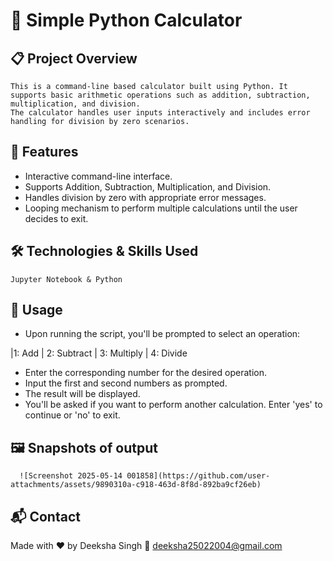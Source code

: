 # 🧮 Simple Python Calculator
## 📋 Project Overview
    This is a command-line based calculator built using Python. It supports basic arithmetic operations such as addition, subtraction, multiplication, and division.
    The calculator handles user inputs interactively and includes error handling for division by zero scenarios.
    
## 🎯 Features
 - Interactive command-line interface.
 - Supports Addition, Subtraction, Multiplication, and Division.
 - Handles division by zero with appropriate error messages.
 - Looping mechanism to perform multiple calculations until the user decides to exit.
    
## 🛠️ Technologies & Skills Used
    Jupyter Notebook & Python

## 🧾 Usage
 - Upon running the script, you'll be prompted to select an operation:

  |1: Add
  | 2: Subtract
  | 3: Multiply
  | 4: Divide

 - Enter the corresponding number for the desired operation.
 - Input the first and second numbers as prompted.
 - The result will be displayed.
 - You'll be asked if you want to perform another calculation. Enter 'yes' to continue or 'no' to exit.

## 🖼️ Snapshots of output
      ![Screenshot 2025-05-14 001858](https://github.com/user-attachments/assets/9890310a-c918-463d-8f8d-892ba9cf26eb)

## 📬 Contact
Made with ❤️ by Deeksha Singh 📧 deeksha25022004@gmail.com
